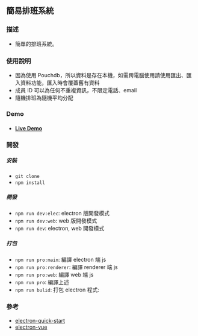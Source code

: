 ## 簡易排班系統

### 描述
* 簡單的排班系統。

### 使用說明
* 因為使用 Pouchdb，所以資料是存在本機，如需跨電腦使用請使用匯出、匯入資料功能，匯入時會覆蓋舊有資料
* 成員 ID 可以為任何不重複資訊，不限定電話、email
* 隨機排班為隨機平均分配

### Demo
* #### [Live Demo](http://shift-sys.natsusola.net/)

### 開發

##### 安裝
* `git clone`
* `npm install`

##### 開發
* `npm run dev:elec`: electron 版開發模式
* `npm run dev:web`: web 版開發模式
* `npm run dev`: electron, web 開發模式

##### 打包
* `npm run pro:main`: 編譯 electron 端 js
* `npm run pro:renderer`: 編譯 renderer 端 js
* `npm run pro:web`: 編譯 web 端 js
* `npm run pro`: 編譯上述
* `npm run bulid`: 打包 electron 程式:

### 參考
* [electron-quick-start](https://github.com/electron/electron-quick-start)
* [electron-vue](https://github.com/SimulatedGREG/electron-vue)
